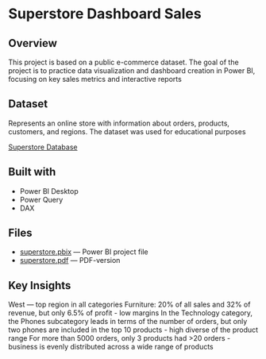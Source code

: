# Superstore Dashboard Sales
## Overview
This project is based on a public e-commerce dataset.
The goal of the project is to practice data visualization and dashboard creation in Power BI, focusing on key sales metrics and interactive reports

## Dataset
Represents an online store with information about orders, products, customers, and regions.
The dataset was used for educational purposes

[Superstore Database](https://www.kaggle.com/datasets/vivek468/superstore-dataset-final)

## Built with
- Power BI Desktop
- Power Query
- DAX

## Files
- [superstore.pbix](superstore.pbix) — Power BI project file
- [superstore.pdf](superstore.pdf) — PDF-version

## Key Insights
West — top region in all categories
Furniture: 20% of all sales and 32% of revenue, but only 6.5% of profit - low margins
In the Technology category, the Phones subcategory leads in terms of the number of orders, but only two phones are included in the top 10 products - high diverse of the product range
For more than 5000 orders, only 3 products had >20 orders - business is evenly distributed across a wide range of products
